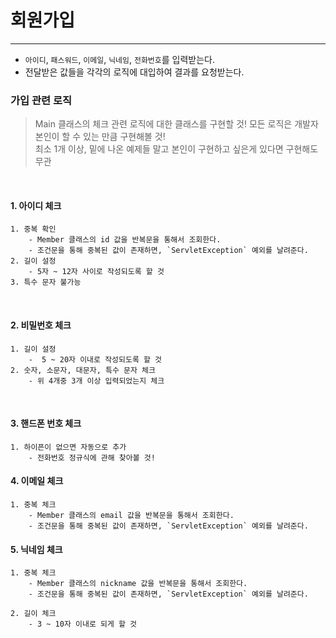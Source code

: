 # 회원가입

---

- `아이디`, `패스워드`, `이메일`, `닉네임`, `전화번호`를 입력받는다.
- 전달받은 값들을 각각의 로직에 대입하여 결과를 요청받는다.



### 가입 관련 로직
> Main 클래스의 체크 관련 로직에 대한 클래스를 구현할 것!
> 모든 로직은 개발자 본인이 할 수 있는 만큼 구현해볼 것!  
> 최소 1개 이상, 밑에 나온 예제들 말고 본인이 구현하고 싶은게 있다면 구현해도 무관

<br>

#### 1. 아이디 체크   
    1. 중복 확인
        - Member 클래스의 id 값을 반복문을 통해서 조회한다.
        - 조건문을 통해 중복된 값이 존재하면, `ServletException` 예외를 날려준다.
    2. 길이 설정
        - 5자 ~ 12자 사이로 작성되도록 할 것
    3. 특수 문자 불가능

<br>

#### 2. 비밀번호 체크
    1. 길이 설정
        -  5 ~ 20자 이내로 작성되도록 할 것
    2. 숫자, 소문자, 대문자, 특수 문자 체크
        - 위 4개중 3개 이상 입력되었는지 체크

<br>

#### 3. 핸드폰 번호 체크
    1. 하이픈이 없으면 자동으로 추가
        - 전화번호 정규식에 관해 찾아볼 것!

#### 4. 이메일 체크
    1. 중복 체크
        - Member 클래스의 email 값을 반복문을 통해서 조회한다.
        - 조건문을 통해 중복된 값이 존재하면, `ServletException` 예외를 날려준다.


#### 5. 닉네임 체크
    1. 중복 체크
        - Member 클래스의 nickname 값을 반복문을 통해서 조회한다.
        - 조건문을 통해 중복된 값이 존재하면, `ServletException` 예외를 날려준다.
    
    2. 길이 체크
        - 3 ~ 10자 이내로 되게 할 것


